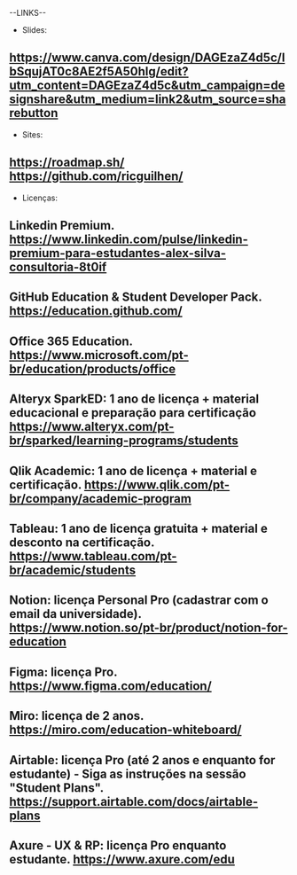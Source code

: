 --LINKS--



- Slides:

https://www.canva.com/design/DAGEzaZ4d5c/lbSqujAT0c8AE2f5A50hlg/edit?utm_content=DAGEzaZ4d5c&utm_campaign=designshare&utm_medium=link2&utm_source=sharebutton
------------------------------------------

- Sites:

https://roadmap.sh/
https://github.com/ricguilhen/
------------------------------------------

- Licenças:

Linkedin Premium.
https://www.linkedin.com/pulse/linkedin-premium-para-estudantes-alex-silva-consultoria-8t0if
------------------------------------------

GitHub Education & Student Developer Pack.
https://education.github.com/
------------------------------------------

Office 365 Education.
https://www.microsoft.com/pt-br/education/products/office
------------------------------------------

Alteryx SparkED: 1 ano de licença + material educacional e preparação para certificação
https://www.alteryx.com/pt-br/sparked/learning-programs/students
------------------------------------------

Qlik Academic: 1 ano de licença + material e certificação.
https://www.qlik.com/pt-br/company/academic-program
------------------------------------------

Tableau: 1 ano de licença gratuita + material e desconto na certificação.
https://www.tableau.com/pt-br/academic/students
------------------------------------------

Notion: licença Personal Pro (cadastrar com o email da universidade).
https://www.notion.so/pt-br/product/notion-for-education
------------------------------------------

Figma: licença Pro.
https://www.figma.com/education/
------------------------------------------

Miro: licença de 2 anos.
https://miro.com/education-whiteboard/
------------------------------------------

Airtable: licença Pro (até 2 anos e enquanto for estudante) - Siga as instruções na sessão "Student Plans".
https://support.airtable.com/docs/airtable-plans
------------------------------------------

Axure - UX & RP: licença Pro enquanto estudante.
https://www.axure.com/edu
------------------------------------------